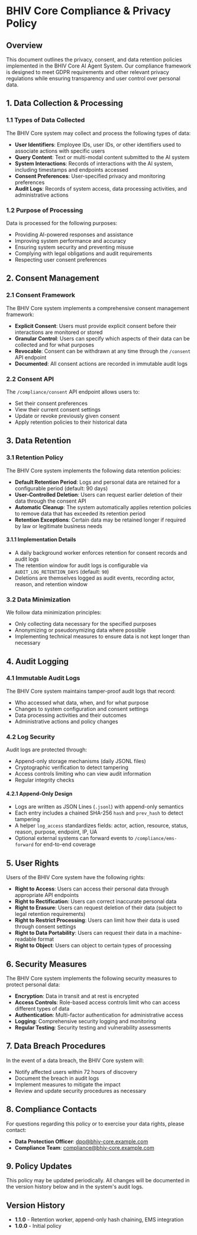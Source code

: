 # BHIV Core Compliance & Privacy Policy

## Overview

This document outlines the privacy, consent, and data retention policies implemented in the BHIV Core AI Agent System. Our compliance framework is designed to meet GDPR requirements and other relevant privacy regulations while ensuring transparency and user control over personal data.

## 1. Data Collection & Processing

### 1.1 Types of Data Collected

The BHIV Core system may collect and process the following types of data:

- **User Identifiers**: Employee IDs, user IDs, or other identifiers used to associate actions with specific users
- **Query Content**: Text or multi-modal content submitted to the AI system
- **System Interactions**: Records of interactions with the AI system, including timestamps and endpoints accessed
- **Consent Preferences**: User-specified privacy and monitoring preferences
- **Audit Logs**: Records of system access, data processing activities, and administrative actions

### 1.2 Purpose of Processing

Data is processed for the following purposes:

- Providing AI-powered responses and assistance
- Improving system performance and accuracy
- Ensuring system security and preventing misuse
- Complying with legal obligations and audit requirements
- Respecting user consent preferences

## 2. Consent Management

### 2.1 Consent Framework

The BHIV Core system implements a comprehensive consent management framework:

- **Explicit Consent**: Users must provide explicit consent before their interactions are monitored or stored
- **Granular Control**: Users can specify which aspects of their data can be collected and for what purposes
- **Revocable**: Consent can be withdrawn at any time through the `/consent` API endpoint
- **Documented**: All consent actions are recorded in immutable audit logs

### 2.2 Consent API

The `/compliance/consent` API endpoint allows users to:

- Set their consent preferences
- View their current consent settings
- Update or revoke previously given consent
- Apply retention policies to their historical data

## 3. Data Retention

### 3.1 Retention Policy

The BHIV Core system implements the following data retention policies:

- **Default Retention Period**: Logs and personal data are retained for a configurable period (default: 90 days)
- **User-Controlled Deletion**: Users can request earlier deletion of their data through the consent API
- **Automatic Cleanup**: The system automatically applies retention policies to remove data that has exceeded its retention period
- **Retention Exceptions**: Certain data may be retained longer if required by law or legitimate business needs

#### 3.1.1 Implementation Details

- A daily background worker enforces retention for consent records and audit logs
- The retention window for audit logs is configurable via `AUDIT_LOG_RETENTION_DAYS` (default: `90`)
- Deletions are themselves logged as audit events, recording actor, reason, and retention window

### 3.2 Data Minimization

We follow data minimization principles:

- Only collecting data necessary for the specified purposes
- Anonymizing or pseudonymizing data where possible
- Implementing technical measures to ensure data is not kept longer than necessary

## 4. Audit Logging

### 4.1 Immutable Audit Logs

The BHIV Core system maintains tamper-proof audit logs that record:

- Who accessed what data, when, and for what purpose
- Changes to system configuration and consent settings
- Data processing activities and their outcomes
- Administrative actions and policy changes

### 4.2 Log Security

Audit logs are protected through:

- Append-only storage mechanisms (daily JSONL files)
- Cryptographic verification to detect tampering
- Access controls limiting who can view audit information
- Regular integrity checks

#### 4.2.1 Append-Only Design

- Logs are written as JSON Lines (`.jsonl`) with append-only semantics
- Each entry includes a chained SHA-256 `hash` and `prev_hash` to detect tampering
- A helper `log_access` standardizes fields: actor, action, resource, status, reason, purpose, endpoint, IP, UA
- Optional external systems can forward events to `/compliance/ems-forward` for end-to-end coverage

## 5. User Rights

Users of the BHIV Core system have the following rights:

- **Right to Access**: Users can access their personal data through appropriate API endpoints
- **Right to Rectification**: Users can correct inaccurate personal data
- **Right to Erasure**: Users can request deletion of their data (subject to legal retention requirements)
- **Right to Restrict Processing**: Users can limit how their data is used through consent settings
- **Right to Data Portability**: Users can request their data in a machine-readable format
- **Right to Object**: Users can object to certain types of processing

## 6. Security Measures

The BHIV Core system implements the following security measures to protect personal data:

- **Encryption**: Data in transit and at rest is encrypted
- **Access Controls**: Role-based access controls limit who can access different types of data
- **Authentication**: Multi-factor authentication for administrative access
- **Logging**: Comprehensive security logging and monitoring
- **Regular Testing**: Security testing and vulnerability assessments

## 7. Data Breach Procedures

In the event of a data breach, the BHIV Core system will:

- Notify affected users within 72 hours of discovery
- Document the breach in audit logs
- Implement measures to mitigate the impact
- Review and update security procedures as necessary

## 8. Compliance Contacts

For questions regarding this policy or to exercise your data rights, please contact:

- **Data Protection Officer**: [dpo@bhiv-core.example.com](mailto:dpo@bhiv-core.example.com)
- **Compliance Team**: [compliance@bhiv-core.example.com](mailto:compliance@bhiv-core.example.com)

## 9. Policy Updates

This policy may be updated periodically. All changes will be documented in the version history below and in the system's audit logs.

## Version History

- **1.1.0** - Retention worker, append-only hash chaining, EMS integration
- **1.0.0** - Initial policy